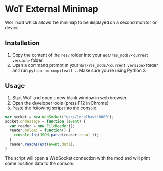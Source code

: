 # WoT External Minimap
WoT mod which allows the minimap to be displayed on a second monitor or device

## Installation
1. Copy the content of the `res/` folder into your `WoT/res_mods/<current version>` folder.
2. Open a command prompt in your `WoT/res_mods/<current version>` folder and run `python -m compileall .`.
   Make sure you're using Python 2.
   
## Usage
1. Start WoT and open a new blank window in web browser.
2. Open the developer tools (press F12 in Chrome).
3. Paste the following script into the console.

```javascript
var socket = new WebSocket("ws://localhost:8000");
socket.onmessage = function (event) {
  var reader = new FileReader();
  reader.onload = function() {
    console.log(JSON.parse(reader.result));
  }
  reader.readAsText(event.data);
}
```

The script will open a WebSocket connection with the mod and will print some position data to the console.
